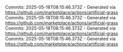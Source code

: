 Commits: 2025-05-18T08:15:46.373Z - Generated via https://github.com/marketplace/actions/artificial-grass
<br>
Commits: 2025-05-18T08:15:46.373Z - Generated via https://github.com/marketplace/actions/artificial-grass
<br>
Commits: 2025-05-18T08:15:46.373Z - Generated via https://github.com/marketplace/actions/artificial-grass
<br>
Commits: 2025-05-18T08:15:46.373Z - Generated via https://github.com/marketplace/actions/artificial-grass
<br>
